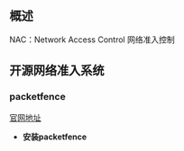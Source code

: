 ## 概述
NAC：Network Access Control 网络准入控制

## 开源网络准入系统
### packetfence
[官网地址](https://packetfence.org/)

* **安装packetfence**
